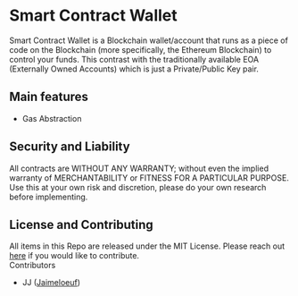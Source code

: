 # Smart Contract Wallet
Smart Contract Wallet is a Blockchain wallet/account that runs as a piece of code on the Blockchain (more specifically, the Ethereum Blockchain) to control your funds. This contrast with the traditionally available EOA (Externally Owned Accounts) which is just a Private/Public Key pair.

## Main features
- Gas Abstraction

## Security and Liability
All contracts are WITHOUT ANY WARRANTY; without even the implied warranty of MERCHANTABILITY or FITNESS FOR A PARTICULAR PURPOSE.  
Use this at your own risk and discretion, please do your own research before implementing.  

## License and Contributing
All items in this Repo are released under the MIT License. Please reach out [here](mailto:junjie@tor.us) if you would like to contribute.  
Contributors
- JJ ([Jaimeloeuf](https://github.com/Jaimeloeuf))
